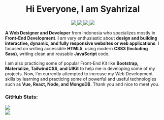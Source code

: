 <h1 align="center">
  Hi Everyone, I am Syahrizal
</h1>

<p align="center">
  <a href="https://www.linkedin.com/in/syahrizaldev">
    <img src="https://img.shields.io/badge/LinkedIn-0077B5?style=for-the-badge&logo=linkedin&logoColor=white">
  </a>
  <a href="https://twitter.com/syahrizaldev">
    <img src="https://img.shields.io/badge/Twitter-1DA1F2?style=for-the-badge&logo=twitter&logoColor=white">
  </a>
  <a href="https://instagram.com/syahrizaldev">
    <img src="https://img.shields.io/badge/Instagram-E4405F?style=for-the-badge&logo=instagram&logoColor=white">        
  </a>
  <a href="https://codepen.io/syahrizaldev">
    <img src="https://img.shields.io/badge/CodePen-000000?style=for-the-badge&logo=codepen&logoColor=white">
  </a>
</p>

**A Web Designer and Developer** from Indonesia who specializes mostly in **Front-End Development**. I am very enthusiastic about **design and building interactive, dynamic, and fully responsive websites or web applications**. I focused on writing accessible **HTML5**, using modern **CSS3 (Including Sass)**, writing clean and reusable **JavaScript** code.

I am also practicing some of popular Front-End Kit like **Bootstrap, Materialize, TailwindCSS, and UIKit** to help me in developing some of my projects. Now, I'm currently attempted to increase my Web Development skills by learning and practicing some of powerful and useful technologies such as **Vue, React, Node, and MongoDB**. Thank you and nice to meet you.

### GitHub Stats:

<div>
  <a href="https://github.com/syahrizaldev">
    <img src="https://github-readme-stats.vercel.app/api?username=syahrizaldev&text_color=4189ff&hide=stars&hide_border=true&show_icons=true&theme=dark" >
  </a>
  <br>
  <a href="https://github.com/syahrizaldev">
    <img src="https://github-readme-stats.vercel.app/api/top-langs/?username=syahrizaldev&langs_count=7&layout=compact&hide_border=true&card_width=445&theme=dark">
  </a>
</div>
